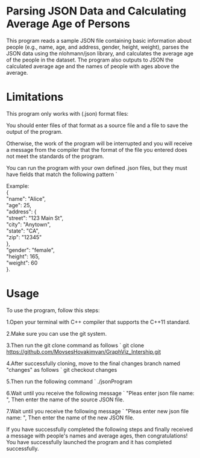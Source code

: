 # Parsing JSON Data and Calculating Average Age of Persons

This program reads a sample JSON file containing basic information about people (e.g., name, age, and address, gender, height, weight), parses the JSON data using the nlohmann/json library, and calculates the average age of the people in the dataset. The program also outputs to JSON the calculated average age and the names of people with ages above the average.

# Limitations

This program only works with (.json) format files: 

You should enter files of that format as a source file and a file to save the output of the program.

Otherwise, the work of the program will be interrupted and you will receive a message from the compiler that the format of the file you entered does not meet the standards of the program.

You can run the program with your own defined .json files, but they must have fields that match the following pattern `

Example: <br />
	{ <br />
	   "name": "Alice",<br />
      	   "age": 25,<br />
           "address": {<br />
           "street": "123 Main St",<br />
           "city": "Anytown",<br />
           "state": "CA",<br />
           "zip": "12345"<br />
           },<br />
           "gender": "female",<br />
           "height": 165,<br />
           "weight": 60 <br />
	}.<br />

# Usage

To use the program, follow this steps:

1.Open your terminal with C++ compiler that supports the C++11 standard.

2.Make sure you can use the git system.

3.Then run the git clone command as follows ` git clone https://github.com/MovsesHovakimyan/GraphViz_Intership.git 

4.After successfully cloning, move to the final changes branch named "changes" as follows `
  git checkout changes

5.Then run the following command `
  ./jsonProgram 

6.Wait until you receive the following message ` "Pleas enter json file name: ",
  Then enter the name of the source JSON file.

7.Wait until you receive the following message ` "Pleas enter new json file name: ", 
  Then enter the name of the new JSON file.

If you have successfully completed the following steps and finally received a message with people's names and average ages, then congratulations! You have successfully launched the program and it has completed successfully.
